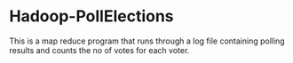# Hadoop-PollElections
This is a map reduce program that runs through a log file containing polling results and counts the no of votes for each voter. 
